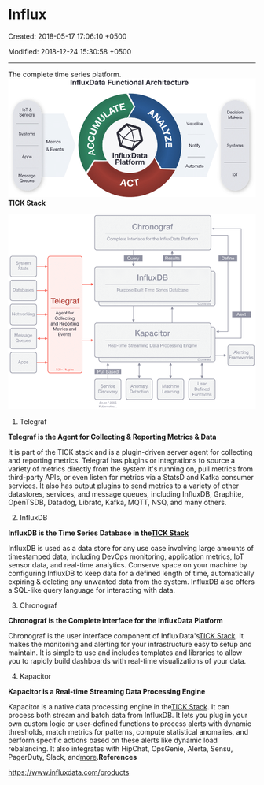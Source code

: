 # Influx

Created: 2018-05-17 17:06:10 +0500

Modified: 2018-12-24 15:30:58 +0500

---

The complete time series platform.
![InfluxData Functional Architecture 10T & Sensors Systems Metrics & Events Apps Message Queues InfluxData Platform ACT Visualize Notify Automate Decision Makers Systems 10T ](media/InfluxDB_Influx-image1.png)
**TICK Stack**

![Chronograf Complete Interface for the InfluxData Platform Query Results System Stats Databases Networking Message Queues Apps Telegraf Agent for Collecting and Reporting Metrics and Events Plugins InfluxDB Purpose Built Time Series Database Clustered Kapacitor Real-time Streaming Data Processing Engine Define Alert Alerting Frameworks Pull Based Service Discovery Azure / AWS Kubemetexw Anomaly Detection Clustered User Machine Defined Learning Functions ](media/InfluxDB_Influx-image2.png)
1.  Telegraf

**Telegraf is the Agent for Collecting & Reporting Metrics & Data**

It is part of the TICK stack and is a plugin-driven server agent for collecting and reporting metrics. Telegraf has plugins or integrations to source a variety of metrics directly from the system it's running on, pull metrics from third-party APIs, or even listen for metrics via a StatsD and Kafka consumer services. It also has output plugins to send metrics to a variety of other datastores, services, and message queues, including InfluxDB, Graphite, OpenTSDB, Datadog, Librato, Kafka, MQTT, NSQ, and many others.

2.  InfluxDB

**InfluxDB is the Time Series Database in the[TICK Stack](https://www.influxdata.com/time-series-platform/)**

InfluxDB is used as a data store for any use case involving large amounts of timestamped data, including DevOps monitoring, application metrics, IoT sensor data, and real-time analytics. Conserve space on your machine by configuring InfluxDB to keep data for a defined length of time, automatically expiring & deleting any unwanted data from the system. InfluxDB also offers a SQL-like query language for interacting with data.

3.  Chronograf

**Chronograf is the Complete Interface for the InfluxData Platform**

Chronograf is the user interface component of InfluxData's[TICK Stack](https://www.influxdata.com/time-series-platform/). It makes the monitoring and alerting for your infrastructure easy to setup and maintain. It is simple to use and includes templates and libraries to allow you to rapidly build dashboards with real-time visualizations of your data.

4.  Kapacitor

**Kapacitor is a Real-time Streaming Data Processing Engine**

Kapacitor is a native data processing engine in the[TICK Stack](https://www.influxdata.com/time-series-platform/). It can process both stream and batch data from InfluxDB. It lets you plug in your own custom logic or user-defined functions to process alerts with dynamic thresholds, match metrics for patterns, compute statistical anomalies, and perform specific actions based on these alerts like dynamic load rebalancing. It also integrates with HipChat, OpsGenie, Alerta, Sensu, PagerDuty, Slack, and[more](https://www.influxdata.com/products/integrations/).**References**

<https://www.influxdata.com/products>